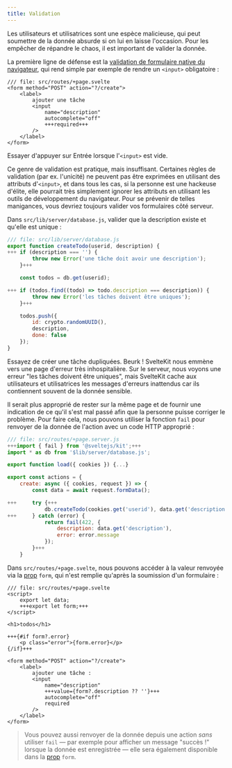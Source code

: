 ```yaml
---
title: Validation
---
```


Les utilisateurs et utilisatrices sont une espèce malicieuse, qui peut soumettre de la donnée absurde si on lui en laisse l'occasion. Pour les empêcher de répandre le chaos, il est important de valider la donnée.

La première ligne de défense est la [validation de formulaire native du navigateur](https://developer.mozilla.org/fr/docs/Learn/Forms/Form_validation#using_built-in_form_validation), qui rend simple par exemple de rendre un `<input>` obligatoire :

```svelte
/// file: src/routes/+page.svelte
<form method="POST" action="?/create">
	<label>
		ajouter une tâche
		<input
			name="description"
			autocomplete="off"
			+++required+++
		/>
	</label>
</form>
```

Essayer d'appuyer sur Entrée lorsque l'`<input>` est vide.

Ce genre de validation est pratique, mais insuffisant. Certaines règles de validation (par ex. l'unicité) ne peuvent pas être exprimées en utilisant des attributs d'`<input>`, et dans tous les cas, si la personne est une hackeuse d'élite, elle pourrait très simplement ignorer les attributs en utilisant les outils de développement du navigateur. Pour se prévenir de telles manigances, vous devriez toujours valider vos formulaires côté serveur.

Dans `src/lib/server/database.js`, valider que la description existe et qu'elle est unique :

```js
/// file: src/lib/server/database.js
export function createTodo(userid, description) {
+++	if (description === '') {
		throw new Error('une tâche doit avoir une description');
	}+++

	const todos = db.get(userid);

+++	if (todos.find((todo) => todo.description === description)) {
		throw new Error('les tâches doivent être uniques');
	}+++

	todos.push({
		id: crypto.randomUUID(),
		description,
		done: false
	});
}
```

Essayez de créer une tâche dupliquées. Beurk ! SvelteKit nous emmène vers une page d'erreur très inhospitalière. Sur le serveur, nous voyons une erreur "les tâches doivent être uniques", mais SvelteKit cache aux utilisateurs et utilisatrices les messages d'erreurs inattendus car ils contiennent souvent de la donnée sensible.

Il serait plus approprié de rester sur la même page et de fournir une indication de ce qu'il s'est mal passé afin que la personne puisse corriger le problème. Pour faire cela, nous pouvons utiliser la fonction `fail` pour renvoyer de la donnée de l'action avec un code HTTP approprié :

```js
/// file: src/routes/+page.server.js
+++import { fail } from '@sveltejs/kit';+++
import * as db from '$lib/server/database.js';

export function load({ cookies }) {...}

export const actions = {
	create: async ({ cookies, request }) => {
		const data = await request.formData();

+++		try {+++
			db.createTodo(cookies.get('userid'), data.get('description'));
+++		} catch (error) {
			return fail(422, {
				description: data.get('description'),
				error: error.message
			});
		}+++
	}
```

Dans `src/routes/+page.svelte`, nous pouvons accéder à la valeur renvoyée via la <span class="vo">[prop](PUBLIC_SVELTE_SITE_URL/docs/sveltejs#props)</span> `form`, qui n'est remplie qu'après la soumission d'un formulaire :

```svelte
/// file: src/routes/+page.svelte
<script>
	export let data;
	+++export let form;+++
</script>

<h1>todos</h1>

+++{#if form?.error}
	<p class="error">{form.error}</p>
{/if}+++

<form method="POST" action="?/create">
	<label>
		ajouter une tâche :
		<input
			name="description"
			+++value={form?.description ?? ''}+++
			autocomplete="off"
			required
		/>
	</label>
</form>
```

> Vous pouvez aussi renvoyer de la donnée depuis une action _sans_ utiliser `fail` — par exemple pour afficher un message "succès !" lorsque la donnée est enregistrée — elle sera également disponible dans la <span class="vo">[prop](PUBLIC_SVELTE_SITE_URL/docs/sveltejs#props)</span> `form`.
